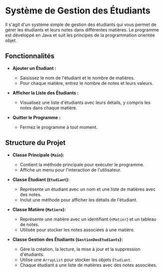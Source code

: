 # Système de Gestion des Étudiants

Il s'agit d'un système simple de gestion des étudiants qui vous permet de gérer les étudiants et leurs notes dans différentes matières. Le programme est développé en Java et suit les principes de la programmation orientée objet.

## Fonctionnalités

- **Ajouter un Étudiant :**
  - Saisissez le nom de l'étudiant et le nombre de matières.
  - Pour chaque matière, entrez le nombre de notes et leurs valeurs.

- **Afficher la Liste des Étudiants :**
  - Visualisez une liste d'étudiants avec leurs détails, y compris les notes dans chaque matière.

- **Quitter le Programme :**
  - Fermez le programme à tout moment.

## Structure du Projet

- **Classe Principale (`Main`):**
  - Contient la méthode principale pour exécuter le programme.
  - Affiche un menu pour l'interaction de l'utilisateur.

- **Classe Étudiant (`Etudiant`):**
  - Représente un étudiant avec un nom et une liste de matières avec des notes.
  - Inclut une méthode pour afficher les détails de l'étudiant.

- **Classe Matière (`Matiere`):**
  - Représente une matière avec un identifiant (`nMatier`) et un tableau de notes.
  - Utilisée pour stocker les notes associées à une matière.

- **Classe Gestion des Étudiants (`GestionDesEtudiants`):**
  - Gère la création, la lecture, la mise à jour et la suppression d'étudiants.
  - Utilise une `ArrayList` pour stocker les objets `Étudiant`.
  - Chaque étudiant a une liste de matières avec des notes associées.

